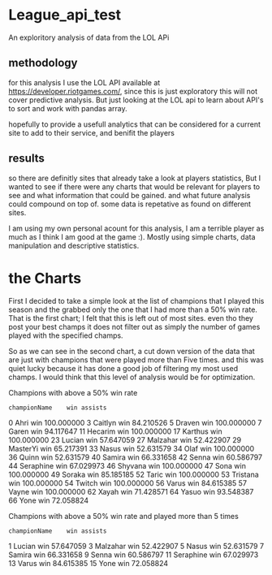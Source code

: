 # League_api_test
An exploritory analysis of data from the LOL APi 




## methodology

for this analysis I use the LOL API available at https://developer.riotgames.com/, since this is just exploratory this will not cover predictive analysis.  But just looking at the LOL api to learn about API's to sort and work with pandas array.

hopefully to provide a usefull analytics that can be considered for a current site to add to their service, and benifit the players


## results 

so there are definitly sites that already take a look at players statistics, But I wanted to see if there were any charts that would be relevant for players to see and what information that could be gained. and what future analysis could compound on top of.  some data is repetative as found on different sites.

I am using my own personal acount for this analysis, I am a terrible player as much as I think I am good at the game :).  Mostly using simple charts, data manipulation and descriptive statistics.

# the Charts

First I decided to take a simple look at the list of champions that I played this season and the grabbed only the one that I had more than a 50% win rate. That is the first chart; I felt that this is left out of most sites. even tho they post your best champs it does not filter out as simply the number of games played with the specified champs.

So as we can see in the second chart, a cut down version of the data that are just with champions that were played more than Five times.  and this was quiet lucky because it has done a good job of filtering my most used champs.  I would think that this level of analysis would be for optimization.



Champions with above a 50% win rate

	championName	win	assists
0	Ahri	win	100.000000
3	Caitlyn	win	84.210526
5	Draven	win	100.000000
7	Garen	win	94.117647
11	Hecarim	win	100.000000
17	Karthus	win	100.000000
23	Lucian	win	57.647059
27	Malzahar	win	52.422907
29	MasterYi	win	65.217391
33	Nasus	win	52.631579
34	Olaf	win	100.000000
36	Quinn	win	52.631579
40	Samira	win	66.331658
42	Senna	win	60.586797
44	Seraphine	win	67.029973
46	Shyvana	win	100.000000
47	Sona	win	100.000000
49	Soraka	win	85.185185
52	Taric	win	100.000000
53	Tristana	win	100.000000
54	Twitch	win	100.000000
56	Varus	win	84.615385
57	Vayne	win	100.000000
62	Xayah	win	71.428571
64	Yasuo	win	93.548387
66	Yone	win	72.058824


Champions with above a 50% win rate and played more than 5 times

	championName	win	assists
1	Lucian	win	57.647059
3	Malzahar	win	52.422907
5	Nasus	win	52.631579
7	Samira	win	66.331658
9	Senna	win	60.586797
11	Seraphine	win	67.029973
13	Varus	win	84.615385
15	Yone	win	72.058824

